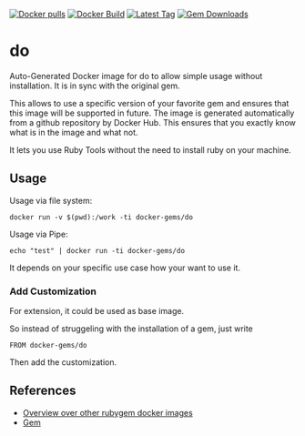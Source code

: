 [![Docker pulls](https://img.shields.io/docker/pulls/rubygem/do.svg)](https://hub.docker.com/r/rubygem/do/)
[![Docker Build](https://img.shields.io/docker/automated/rubygem/do.svg)](https://hub.docker.com/r/rubygem/do/)
[![Latest Tag](https://img.shields.io/github/tag/docker-rubygem/do.svg)](https://hub.docker.com/r/rubygem/do/)
[![Gem Downloads](https://img.shields.io/gem/dt/do.svg)](https://rubygems.org/gems/do/)
# do

Auto-Generated Docker image for do to allow simple usage without installation.
It is in sync with the original gem.

This allows to use a specific version of your favorite gem and ensures that this image will be supported in future.
The image is generated automatically from a github repository by Docker Hub.
This ensures that you exactly know what is in the image and what not.

It lets you use Ruby Tools without the need to install ruby on your machine.

## Usage

Usage via file system:

`docker run -v $(pwd):/work -ti docker-gems/do`

Usage via Pipe:

`echo "test" | docker run -ti docker-gems/do`

It depends on your specific use case how your want to use it.

### Add Customization

For extension, it could be used as base image.

So instead of struggeling with the installation of a gem, just write

`FROM docker-gems/do`

Then add the customization.

## References

 - [Overview over other rubygem docker images](https://github.com/thinkbot/docker-rubygem)
 - [Gem](https://rubygems.org/gems/do/)
